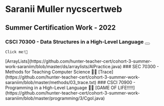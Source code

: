 # Saranii Muller nycscertweb
## Summer Certification Work - 2022
### CSCI 70300 - Data Structures in a High-Level Language <button>
    Click me!🏢
</button>
[ArrayLists](https://github.com/hunter-teacher-cert/cohort-3-summer-work-saraniim/blob/master/ds/arraylists/AlPractice.java)
### SEC 70300 - Methods for Teaching Computer Science 👩‍🏫
[Trace](https://github.com/hunter-teacher-cert/cohort-3-summer-work-saraniim/blob/master/methods/03_trace.txt)
### CSCI 70900 - Programming in a High-Level Language 🐱‍🚀
[GAME OF LIFE!!!!!](https://github.com/hunter-teacher-cert/cohort-3-summer-work-saraniim/blob/master/programming/3/Cgol.java)
